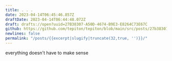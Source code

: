 ```yaml
---
title: . . .
date: 2023-04-14T06:45:46.857Z
draftDate: 2023-04-14T06:44:48.072Z
draft: drafts://open?uuid=27B38307-A50D-4674-B9E3-E8264C73E67C
github: https://github.com/tepiton/tepiton/blob/main/src/posts/27b38307-a50d-4674-b9e3-e8264c73e67c.md
newlines: false
permalink: "/posts/{{excerpt|slugify|truncate(32,true, '')}}/"
---
```

everything doesn't have to make sense
